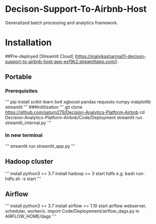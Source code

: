 # Decison-Support-To-Airbnb-Host
Generalized batch processing and analytics framework.
# Installation
##Pre-deployed
[Streamlit Cloud]
(https://malvikasharma01-decison-support-to-airbnb-host-app-exf9k2.streamlitapp.com/).
## Portable
### Prerequisites
'''
pip install scikit-learn bs4 xgboost pandas requests numpy matplotlib streamlit 
'''
###Initilization
'''
git clone https://github.com/saturn279/Decision-Analytics-Platform-Airbnb
cd Decision-Analytics-Platform-Airbnb/Code/Deployment
streamlit run streamlit_internal.py 
'''
### In new terminal
'''
streamlit run streamlit_app.py
'''
## Hadoop cluster
'''
install python3 >= 3.7
install hadoop >= 3
start hdfs e.g. bash run-hdfs.sh -s start
'''
## Airflow
'''
install python3 >= 3.7
install airflow >= 1.10
start airflow webserver, scheduler, worker/s.
import Code/Deployement/airflow_dags.py in AIRFLOW_HOME/dags
'''
